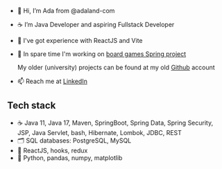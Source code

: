 - 👋 Hi, I’m Ada from @adaland-com
- :coffee: I’m Java Developer and aspiring Fullstack Developer
- :rocket: I've got experience with ReactJS and Vite
- 🌱 In spare time I'm working on [board games Spring project](https://github.com/adaland-com/spring)

  My older (university) projects can be found at my old [Github](https://github.com/pannaAdrianna) account 

- 📫 Reach me at [LinkedIn](https://www.linkedin.com/in/adrianna-boczar/)

## Tech stack
- :coffee: Java 11, Java 17, Maven, SpringBoot, Spring Data, Spring Security, JSP, Java Servlet, bash, Hibernate, Lombok, JDBC, REST
- :card_index_dividers: SQL databases: PostgreSQL, MySQL
- :rocket: ReactJS, hooks, redux
- :snake: Python, pandas, numpy, matplotlib
